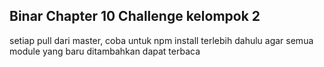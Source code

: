 
## Binar Chapter 10 Challenge kelompok 2

setiap pull dari master, coba untuk npm install terlebih dahulu agar semua module yang baru ditambahkan dapat terbaca
